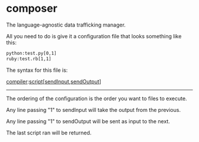 composer
========

The language-agnostic data trafficking manager.

All you need to do is give it a configuration file that looks something like this:
```bash
python:test.py[0,1]
ruby:test.rb[1,1]
```

The syntax for this file is:

<u>compiler</u>:<u>script</u>[<u>sendInput</u>,<u>sendOutput</u>]

---

The ordering of the configuration is the order you want to files to execute.

Any line passing "1" to sendInput will take the output from the previous.

Any line passing "1" to sendOutput will be sent as input to the next.

The last script ran will be returned.
